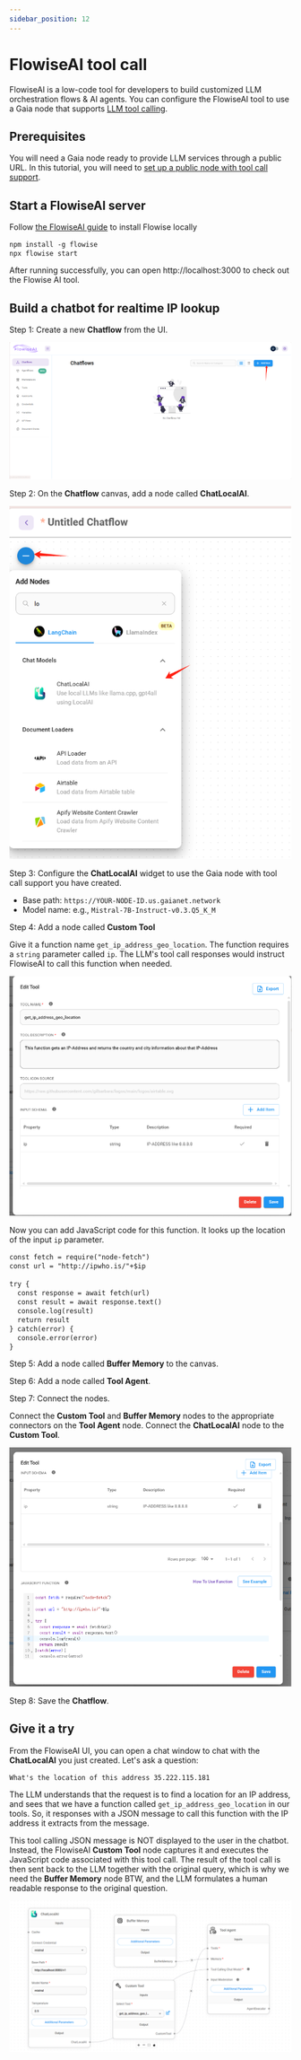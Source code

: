 ```yaml
---
sidebar_position: 12
---
```


# FlowiseAI tool call

FlowiseAI is a low-code tool for developers to build customized LLM orchestration flows & AI agents. 
You can configure the FlowiseAI tool to use a Gaia node that supports [LLM tool calling](https://github.com/LlamaEdge/LlamaEdge/blob/main/api-server/ToolUse.md).

## Prerequisites

You will need a Gaia node ready to provide LLM services through a public URL.
In this tutorial, you will need to [set up a public node with tool call support](https://github.com/GaiaNet-AI/node-configs/blob/main/mistral-0.3-7b-instruct-tool-call/README.md).

## Start a FlowiseAI server

Follow [the FlowiseAI guide](https://docs.flowiseai.com/getting-started) to install Flowise locally

```
npm install -g flowise
npx flowise start
```

After running successfully, you can open http://localhost:3000 to check out the Flowise AI tool.

## Build a chatbot for realtime IP lookup

Step 1: Create a new **Chatflow** from the UI.

![](flowise-tool-01.png)

Step 2: On the **Chatflow** canvas, add a node called **ChatLocalAI**.

![](flowise-tool-02.png)

Step 3: Configure the **ChatLocalAI** widget to use the Gaia node with tool call support you have created.

* Base path: `https://YOUR-NODE-ID.us.gaianet.network`
* Model name: e.g., `Mistral-7B-Instruct-v0.3.Q5_K_M`

Step 4: Add a node called **Custom Tool** 

Give it a function name `get_ip_address_geo_location`. 
The function requires a `string` parameter called `ip`.
The LLM's tool call responses would instruct FlowiseAI to call this function when needed.

![](flowise-tool-03.png)

Now you can add JavaScript code for this function. It looks up the location of the input `ip` parameter.

```
const fetch = require("node-fetch")
const url = "http://ipwho.is/"+$ip

try {
  const response = await fetch(url)
  const result = await response.text()
  console.log(result)
  return result
} catch(error) {
  console.error(error)
}
```

Step 5: Add a node called **Buffer Memory** to the canvas.

Step 6: Add a node called **Tool Agent**.

Step 7: Connect the nodes.

Connect the **Custom Tool** and **Buffer Memory** nodes to the appropriate connectors on the 
**Tool Agent** node. Connect the **ChatLocalAI** node to the **Custom Tool**.

![](flowise-tool-04.png)

Step 8: Save the **Chatflow**.

## Give it a try

From the FlowiseAI UI, you can open a chat window to chat with the **ChatLocalAI** you just created. Let's
ask a question:

```
What's the location of this address 35.222.115.181
```

The LLM understands that the request is to find a location for an IP address, and sees that we have a function
called `get_ip_address_geo_location` in our tools. So, it responses with a JSON message to call this function with
the IP address it extracts from the message.

This tool calling JSON message is NOT displayed to the user in the chatbot. Instead, the FlowiseAI
**Custom Tool** node captures it and executes the JavaScript code associated with this tool call. The result of
the tool call is then sent back to the LLM together with the original query, 
which is why we need the **Buffer Memory** node BTW, 
and the LLM formulates a human readable response to the original question.

![](flowise-tool-05.png)


